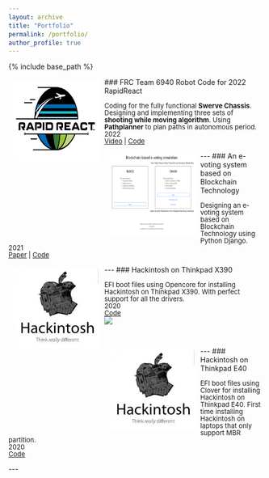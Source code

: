 ```yaml
---
layout: archive
title: "Portfolio"
permalink: /portfolio/
author_profile: true
---
```


{% include base_path %}

<!--
{% for post in site.portfolio %}
  {% include archive-single.html %}
{% endfor %}
-->

<img style="float: left; margin:5px 10px" src="/images/portfolio/rapidreact_logo.png" width="170" height="160">
### FRC Team 6940 Robot Code for 2022 RapidReact
<p style="line-height:1.0">
<font size="2">
Coding for the fully functional <strong>Swerve Chassis</strong>. Designing and implementing three sets of <strong> shooting while moving algorithm</strong>. Using <strong>Pathplanner</strong> to plan paths in autonomous period.<br />
2022 <br />
<a href="https://www.google.com">Video</a> |
<a href="https://github.com/Team6940/2022RapidReact">Code</a>
<br />
</font>
</p>
---

<img style="float: left; margin:5px 10px" src="/images/portfolio/e_voting_blockchain.png" width="170" height="160">
### An e-voting system based on Blockchain Technology
<p style="line-height:1.0">
<font size="2">
Designing an e-voting system based on Blockchain Technology using Python Django.<br />
2021 <br />
<a href="https://mendax1234.github.io/files/pdf/an_electronic_voting_system_based_on_blockchain.pdf">Paper</a> |
<a href="https://github.com/mendax1234/Blockchain-based-E-Voting-Simulation">Code</a>
<br />
</font>
</p>
---

<img style="float: left; margin:5px 10px" src="/images/portfolio/hackintosh.png" width="170" height="160">
### Hackintosh on Thinkpad X390
<p style="line-height:1.0">
<font size="2">
EFI boot files using Opencore for installing Hackintosh on Thinkpad X390. With perfect support for all the drivers.<br />
2020 <br />
<a href="https://github.com/mendax1234/ThinkpadX390-Opencore-EFI">Code</a>
<br />
<a href="https://github.com/mendax955/ThinkpadX390-Opencore-EFI/releases">
  <img src="https://img.shields.io/github/downloads/mendax955/ThinkpadX390-Opencore-EFI/total?label=Download"/>
</a> <br />
<br>
<br>
</font>
</p>
---

<img style="float: left; margin:5px 10px" src="/images/portfolio/hackintosh.png" width="170" height="160">
### Hackintosh on Thinkpad E40
<p style="line-height:1.0">
<font size="2">
EFI boot files using Clover for installing Hackintosh on Thinkpad E40. First time installing Hackintosh on laptops that only support MBR partition. <br />
2020 <br />
<a href="https://github.com/mendax1234/ThinkPadE40-Clover-EFI">Code</a>
<br />
</font>
</p>
---

